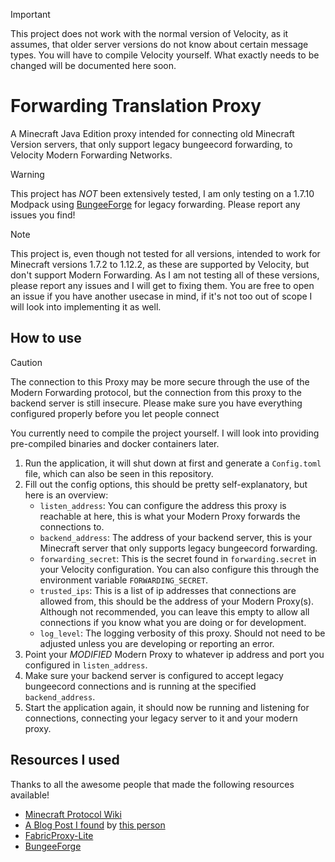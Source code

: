 > [!IMPORTANT]
> This project does not work with the normal version of Velocity, as it assumes, that older server versions do not know about certain message types. You will have to compile Velocity yourself. What exactly needs to be changed will be documented here soon.

# Forwarding Translation Proxy

A Minecraft Java Edition proxy intended for connecting old Minecraft Version servers, that only support legacy bungeecord forwarding, to Velocity Modern Forwarding Networks.

> [!WARNING]
> This project has *NOT* been extensively tested, I am only testing on a 1.7.10 Modpack using [BungeeForge](https://github.com/caunt/BungeeForge)
 for legacy forwarding. Please report any issues you find!

> [!NOTE]
> This project is, even though not tested for all versions, intended to work for Minecraft versions 1.7.2 to 1.12.2, as these are supported by Velocity, but don't support Modern Forwarding.
> As I am not testing all of these versions, please report any issues and I will get to fixing them.
> You are free to open an issue if you have another usecase in mind, if it's not too out of scope I will look into implementing it as well.

## How to use

> [!CAUTION]
> The connection to this Proxy may be more secure through the use of the Modern Forwarding protocol,
> but the connection from this proxy to the backend server is still insecure.
> Please make sure you have everything configured properly before you let people connect

You currently need to compile the project yourself. I will look into providing pre-compiled binaries and docker containers later.

1. Run the application, it will shut down at first and generate a `Config.toml` file, which can also be seen in this repository.
2. Fill out the config options, this should be pretty self-explanatory, but here is an overview:
    - `listen_address`: You can configure the address this proxy is reachable at here, this is what your Modern Proxy forwards the connections to.
    - `backend_address`: The address of your backend server, this is your Minecraft server that only supports legacy bungeecord forwarding.
    - `forwarding_secret`: This is the secret found in `forwarding.secret` in your Velocity configuration. You can also configure this through the environment variable `FORWARDING_SECRET`.
    - `trusted_ips`: This is a list of ip addresses that connections are allowed from, this should be the address of your Modern Proxy(s). Although not recommended, you can leave this empty to allow all connections if you know what you are doing or for development.
    - `log_level`: The logging verbosity of this proxy. Should not need to be adjusted unless you are developing or reporting an error.
3. Point your *MODIFIED* Modern Proxy to whatever ip address and port you configured in `listen_address`.
4. Make sure your backend server is configured to accept legacy bungeecord connections and is running at the specified `backend_address`.
5. Start the application again, it should now be running and listening for connections, connecting your legacy server to it and your modern proxy.

## Resources I used

Thanks to all the awesome people that made the following resources available!

- [Minecraft Protocol Wiki](https://minecraft.wiki/w/Java_Edition_protocol)
- [A Blog Post I found](https://ashhhleyyy.dev/blog/2022-06-27-velocity-information-forwarding) by [this person](https://ashhhleyyy.dev/)
- [FabricProxy-Lite](https://github.com/OKTW-Network/FabricProxy-Lite/)
- [BungeeForge](https://github.com/caunt/BungeeForge)
